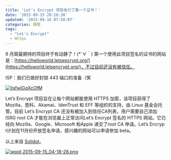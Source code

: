 ```yaml
---
title: 'Let’s Encrypt 项目发行了第一个证书！'
date: '2015-09-15 20:18:30'
updated: '2015-09-16 07:50:07'
categories: 随笔
tags:
  - "Let's Encrypt"
  - Https
---
```



9 月窝最期待的项目终于有动静了！(*´∀｀) 第一个使用此项目签名的证书的网站是：[https://helloworld.letsencrypt.org/](https://helloworld.letsencrypt.org/)，不过目前还没有被信任。

ISP：我们已做好封锁 443 端口的准备（笑

[![lisfwIGqXcOfM](https://img.blessing.studio/images/2015/09/2015-09-15_15-10-46.png)](https://img.blessing.studio/images/2015/09/2015-09-15_15-10-46.png)

Let’s Encrypt 项目旨在让每个网站都能使用 HTTPS 加密，该项目获得了 Mozilla、思科、Akamai、IdenTrust 和 EFF 等组织的支持，由 Linux 基金会托管。目前 Let’s Encrypt CA 还没有被加入到信任CA列表，用户需要自己添加 ISRG root CA 才能在浏览器上正常访问Let’s Encrypt 签名的 HTTPS 网站。它已经向 Mozilla、Google、Microsoft 和Apple 递交了root CA 申请。Let’s Encryp t计划在11月份开放签名申请，感兴趣的网站可以申请参加 beta。

以上来自 [Solidot](http://solidot.org.feedsportal.com/c/33236/f/556826/s/49d9d106/sc/27/l/0L0Ssolidot0Borg0Cstory0Dsid0F4550A2/story01.htm)。

[![wpid-2015-09-15_04-18-28.png](https://img.blessing.studio/images/2015/09/2015-09-15_04-18-28-576x1024.png)](https://img.blessing.studio/images/2015/09/2015-09-15_04-18-28.png)



